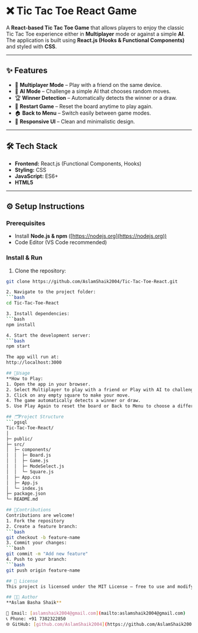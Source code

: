 # ❌ Tic Tac Toe React Game

A **React-based Tic Tac Toe Game** that allows players to enjoy the classic Tic Tac Toe experience either in **Multiplayer** mode or against a simple **AI**.  
The application is built using **React.js (Hooks & Functional Components)** and styled with **CSS**.

---

## ✨ Features
- 👥 **Multiplayer Mode** – Play with a friend on the same device.  
- 🤖 **AI Mode** – Challenge a simple AI that chooses random moves.  
- 🏆 **Winner Detection** – Automatically detects the winner or a draw.  
- 🔄 **Restart Game** – Reset the board anytime to play again.  
- 🏠 **Back to Menu** – Switch easily between game modes.  
- 🎨 **Responsive UI** – Clean and minimalistic design.

---

## 🛠️ Tech Stack
- **Frontend:** React.js (Functional Components, Hooks)  
- **Styling:** CSS  
- **JavaScript:** ES6+  
- **HTML5**  

---

## ⚙️ Setup Instructions

### Prerequisites
- Install **Node.js & npm** ([https://nodejs.org](https://nodejs.org))  
- Code Editor (VS Code recommended)  

### Install & Run
1. Clone the repository:  
```bash
git clone https://github.com/AslamShaik2004/Tic-Tac-Toe-React.git

2. Navigate to the project folder:
```bash
cd Tic-Tac-Toe-React

3. Install dependencies:
```bash
npm install

4. Start the development server:
```bash
npm start

The app will run at:
http://localhost:3000

## 🔐Usage
**How to Play:
1. Open the app in your browser.
2. Select Multiplayer to play with a friend or Play with AI to challenge the AI.
3. Click on any empty square to make your move.
4. The game automatically detects a winner or draw.
5. Use Play Again to reset the board or Back to Menu to choose a different mode.

## 🗂️Project Structure
```pgsql
Tic-Tac-Toe-React/
│
├─ public/
├─ src/
│  ├─ components/
│  │  ├─ Board.js
│  │  ├─ Game.js
│  │  ├─ ModeSelect.js
│  │  └─ Square.js
│  ├─ App.css
│  ├─ App.js
│  └─ index.js
├─ package.json
└─ README.md

## 🤝Contributions
Contributions are welcome!
1. Fork the repository
2. Create a feature branch:
```bash
git checkout -b feature-name
3. Commit your changes:
```bash
git commit -m "Add new feature"
4. Push to your branch:
```bash
git push origin feature-name

## 📜 License
This project is licensed under the MIT License – free to use and modify.

## 👨‍💻 Author
**Aslam Basha Shaik**  

📧 Email: [aslamshaik2004@gmail.com](mailto:aslamshaik2004@gmail.com)  
📞 Phone: +91 7382322850  
🌐 GitHub: [github.com/AslamShaik2004](https://github.com/AslamShaik2004)  
